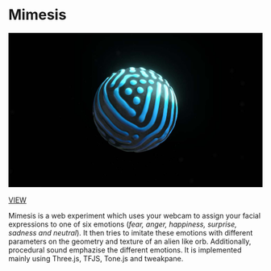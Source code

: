 # Mimesis

![Mimesis Screenshot](https://github.com/robert-leitl/mimesis/blob/main/cover.jpg?raw=true)

[VIEW](https://robert-leitl.github.io/mimesis/dist/?debug)

Mimesis is a web experiment which uses your webcam to assign your facial expressions to one of six emotions (<em>fear, anger, happiness, surprise, sadness and neutral</em>). It then tries to imitate these emotions with different parameters on the geometry and texture of an alien like orb. Additionally, procedural sound emphazise the different emotions. It is implemented mainly using Three.js, TFJS, Tone.js and tweakpane.